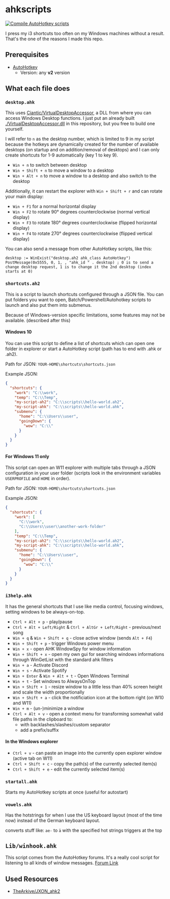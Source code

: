# ahkscripts

[![Compile AutoHotkey scripts](https://github.com/TheCrether/ahkscripts/actions/workflows/action.yml/badge.svg)](https://github.com/TheCrether/ahkscripts/actions/workflows/action.yml)

I press my i3 shortcuts too often on my Windows machines without a result. That's the one of the reasons I made this repo.

## Prerequisites

- [AutoHotkey](https://www.autohotkey.com/)
  - Version: any **v2** version

## What each file does

### `desktop.ahk`

This uses [Ciantic/VirtualDesktopAccessor][1], a DLL from where you can access Windows Desktop functions. I just put an already built [./VirtualDesktopAccessor.dll](./VirtualDesktopAccessor.dll) in this repository, but you free to build one yourself.

I will refer to `n` as the desktop number, which is limited to 9 in my script because the hotkeys are dynamically created for the number of available desktops (on startup and on addition/removal of desktops) and I can only create shortcuts for 1-9 automatically (key 1 to key 9).

- `Win + n` to switch between desktop
- `Win + Shift + n` to move a window to a desktop
- `Win + Alt + n` to move a window to a desktop and also switch to the desktop

Additionally, it can restart the explorer with `Win + Shift + r` and can rotate your main display:

- `Win + F1` for a normal horizontal display
- `Win + F2` to rotate 90° degrees counterclockwise (normal vertical display)
- `Win + F3` to rotate 180° degrees counterclockwise (flipped horizontal display)
- `Win + F4` to rotate 270° degrees counterclockwise (flipped vertical display)

You can also send a message from other AutoHotkey scripts, like this:

```autohotkey
desktop := WinExist("desktop.ah2 ahk_class AutoHotkey")
PostMessage(0x5555, 0, 1, , "ahk_id " . desktop) ; 0 is to send a change desktop request, 1 is to change it the 2nd desktop (index starts at 0)
```

### `shortcuts.ah2`

This is a script to launch shortcuts configured through a JSON file. You can put folders you want to open, Batch/Powershell/Autohotkey scripts to launch and also put them into submenus.

Because of Windows-version specific limitations, some features may not be available. (described after this)

#### Windows 10

You can use this script to define a list of shortcuts which can open one folder in explorer or start a AutoHotkey script (path has to end with .ahk or .ah2).

Path for JSON: `YOUR-HOME\shortcuts\shortcuts.json`

Example JSON:

```json
{
  "shortcuts": {
    "work": "C:\\work",
    "temp": "C:\\Temp",
    "my-script-ah2": "C:\\scripts\\hello-world.ah2",
    "my-script-ahk": "C:\\scripts\\hello-world.ahk",
    "submenu": {
      "home": "C:\\Users\\user",
      "goingDown": {
        "wow": "C:\\"
      }
    }
  }
}
```

#### **For Windows 11 only**

This script can open an W11 explorer with multiple tabs through a JSON configuration in your user folder  (scripts look in the environment variables `USERPROFILE` and `HOME` in order).

Path for JSON: `YOUR-HOME\shortcuts\shortcuts.json`

Example JSON:

```json
{
  "shortcuts": {
    "work": [
      "C:\\work",
      "C:\\Users\\user\\another-work-folder"
    ],
    "temp": "C:\\Temp",
    "my-script-ah2": "C:\\scripts\\hello-world.ah2",
    "my-script-ahk": "C:\\scripts\\hello-world.ahk",
    "submenu": {
      "home": "C:\\Users\\user",
      "goingDown": {
        "wow": "C:\\"
      }
    }
  }
}
```

### `i3help.ahk`

It has the general shortcuts that I use like media control, focusing windows, setting windows to be always-on-top.

- `Ctrl + Alt + p` - play/pause
- `Ctrl + Alt + Left/Right` & `Ctrl + AltGr + Left/Right` - previous/next song
- `Win + q` & `Win + Shift + q` - close active window (sends `Alt + F4`)
- `Win + Shift + p` - trigger Windows power menu
- `Win + x` - open AHK WindowSpy for window information
- `Win + Shift + x` - open my own gui for searching windows informations through WinGetList with the standard ahk filters
- `Win + a` - Activate Discord
- `Win + s` - Activate Spotify
- `Win + Enter` & `Win + Alt + t` - Open Windows Terminal
- `Win + t` - Set windows to AlwaysOnTop
- `Win + Shift + 1` - resize window to a little less than 40% screen height and scale the width proportionally
- `Win + Shift + a` - click the notificiation icon at the bottom right (on W10 and W11)
- `Win + m` - (un-)minimize a window
- `Ctrl + Alt + v` - open a context menu for transforming somewhat valid file paths in the clipboard to:
  - with backlashes/slashes/custom separator
  - add a prefix/suffix

#### In the Windows explorer

- `Ctrl + v` - can paste an image into the currently open explorer window (active tab on W11)
- `Ctrl + Shift + c` - copy the path(s) of the currently selected item(s)
- `Ctrl + Shift + e` - edit the currently selected item(s)

### `startall.ahk`

Starts my AutoHotkey scripts at once (useful for autostart)

### `vowels.ahk`

Has the hotstrings for when I use the US keyboard layout (most of the time now) instead of the German keyboard layout.

converts stuff like: `ae-` to `ä` with the specified hot strings triggers at the top

## `Lib/winhook.ahk`

This script comes from the AutoHotkey forums. It's a really cool script for listening to all kinds of window messages.
[Forum Link][2]

## Used Resources

- [TheArkive/JXON_ahk2][3]

[1]: https://github.com/Ciantic/VirtualDesktopAccessor
[2]: https://www.autohotkey.com/boards/viewtopic.php?f=6&t=59149
[3]: https://github.com/TheArkive/JXON_ahk2
